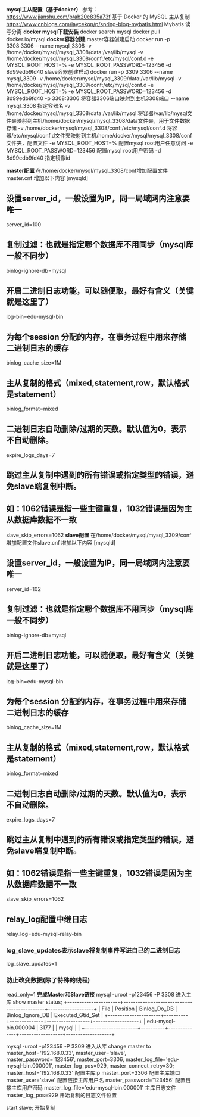 **mysql主从配置（基于docker）**
参考：https://www.jianshu.com/p/ab20e835a73f 基于 Docker 的 MySQL 主从复制
https://www.cnblogs.com/jaycekon/p/spring-blog-mybatis.html  Mybatis 读写分离
**docker mysql下载安装**
docker search mysql
docker pull docker.io/mysql
**docker容器创建**
master容器创建启动
docker run -p 3308:3306 --name mysql_3308 -v /home/docker/mysql/mysql_3308/data:/var/lib/mysql -v /home/docker/mysql/mysql_3308/conf:/etc/mysql/conf.d -e MYSQL_ROOT_HOST=% -e MYSQL_ROOT_PASSWORD=123456 -d 8d99edb9fd40
slave容器创建启动
docker run -p 3309:3306 --name mysql_3309 -v /home/docker/mysql/mysql_3309/data:/var/lib/mysql -v /home/docker/mysql/mysql_3309/conf:/etc/mysql/conf.d -e MYSQL_ROOT_HOST=% -e MYSQL_ROOT_PASSWORD=123456 -d 8d99edb9fd40
-p 3308:3306 将容器3306端口映射到主机3308端口
--name mysql_3308   指定容器名
-v /home/docker/mysql/mysql_3308/data:/var/lib/mysql 将容器/var/lib/mysql文件夹映射到主机/home/docker/mysql/mysql_3308/data文件夹，用于文件数据存储
-v /home/docker/mysql/mysql_3308/conf:/etc/mysql/conf.d 将容器/etc/mysql/conf.d文件夹映射到主机/home/docker/mysql/mysql_3308/conf文件夹，配置文件
-e MYSQL_ROOT_HOST=%    配置mysql root用户任意访问
-e MYSQL_ROOT_PASSWORD=123456   配置mysql root用户密码
-d 8d99edb9fd40     指定镜像id

**master配置**
在/home/docker/mysql/mysql_3308/conf增加配置文件master.cnf
增加以下内容
[mysqld]
## 设置server_id，一般设置为IP，同一局域网内注意要唯一
server_id=100
## 复制过滤：也就是指定哪个数据库不用同步（mysql库一般不同步）
binlog-ignore-db=mysql
## 开启二进制日志功能，可以随便取，最好有含义（关键就是这里了）
log-bin=edu-mysql-bin
## 为每个session 分配的内存，在事务过程中用来存储二进制日志的缓存
binlog_cache_size=1M
## 主从复制的格式（mixed,statement,row，默认格式是statement）
binlog_format=mixed
## 二进制日志自动删除/过期的天数。默认值为0，表示不自动删除。
expire_logs_days=7
## 跳过主从复制中遇到的所有错误或指定类型的错误，避免slave端复制中断。
## 如：1062错误是指一些主键重复，1032错误是因为主从数据库数据不一致
slave_skip_errors=1062
**slave配置**
在/home/docker/mysql/mysql_3309/conf增加配置文件slave.cnf
增加以下内容
[mysqld]
## 设置server_id，一般设置为IP，同一局域网内注意要唯一
server_id=102
## 复制过滤：也就是指定哪个数据库不用同步（mysql库一般不同步）
binlog-ignore-db=mysql
## 开启二进制日志功能，可以随便取，最好有含义（关键就是这里了）
log-bin=edu-mysql-bin
## 为每个session 分配的内存，在事务过程中用来存储二进制日志的缓存
binlog_cache_size=1M
## 主从复制的格式（mixed,statement,row，默认格式是statement）
binlog_format=mixed
## 二进制日志自动删除/过期的天数。默认值为0，表示不自动删除。
expire_logs_days=7
## 跳过主从复制中遇到的所有错误或指定类型的错误，避免slave端复制中断。
## 如：1062错误是指一些主键重复，1032错误是因为主从数据库数据不一致
slave_skip_errors=1062
## relay_log配置中继日志
relay_log=edu-mysql-relay-bin
### log_slave_updates表示slave将复制事件写进自己的二进制日志
log_slave_updates=1
### 防止改变数据(除了特殊的线程)
read_only=1
**完成Master和Slave链接**
mysql -uroot -p123456 -P 3308 进入主库
show master status;
+----------------------+----------+--------------+------------------+-------------------+
| File                 | Position | Binlog_Do_DB | Binlog_Ignore_DB | Executed_Gtid_Set |
+----------------------+----------+--------------+------------------+-------------------+
| edu-mysql-bin.000004 |     3177 |              | mysql            |                   |
+----------------------+----------+--------------+------------------+-------------------+

mysql -uroot -p123456 -P 3309 进入从库
change master to master_host='192.168.0.33', master_user='slave', master_password='123456', master_port=3306, master_log_file='edu-mysql-bin.000001', master_log_pos=929, master_connect_retry=30;
master_host='192.168.0.33'  配置主库ip
master_port=3306            配置主库端口
master_user='slave'         配置链接主库用户名
master_password='123456'    配置链接主库用户密码
master_log_file='edu-mysql-bin.000001'  主库日志文件
master_log_pos=929          开始复制的日志文件位置

start slave; 开始复制




























